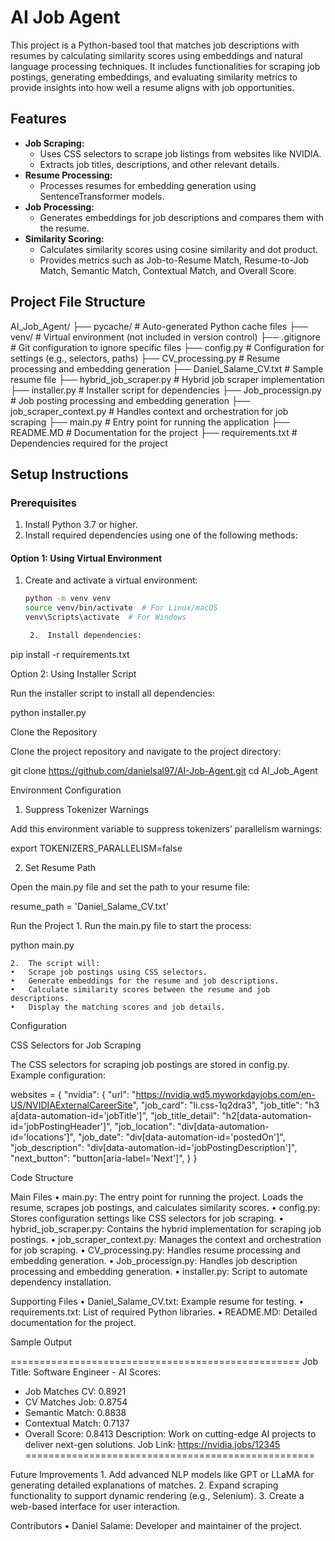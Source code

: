 # AI Job Agent

This project is a Python-based tool that matches job descriptions with resumes by calculating similarity scores using embeddings and natural language processing techniques. It includes functionalities for scraping job postings, generating embeddings, and evaluating similarity metrics to provide insights into how well a resume aligns with job opportunities.

## Features
- **Job Scraping:**
  - Uses CSS selectors to scrape job listings from websites like NVIDIA.
  - Extracts job titles, descriptions, and other relevant details.
- **Resume Processing:**
  - Processes resumes for embedding generation using SentenceTransformer models.
- **Job Processing:**
  - Generates embeddings for job descriptions and compares them with the resume.
- **Similarity Scoring:**
  - Calculates similarity scores using cosine similarity and dot product.
  - Provides metrics such as Job-to-Resume Match, Resume-to-Job Match, Semantic Match, Contextual Match, and Overall Score.

## Project File Structure

AI_Job_Agent/
├── pycache/                # Auto-generated Python cache files
├── venv/                       # Virtual environment (not included in version control)
├── .gitignore                  # Git configuration to ignore specific files
├── config.py                   # Configuration for settings (e.g., selectors, paths)
├── CV_processing.py            # Resume processing and embedding generation
├── Daniel_Salame_CV.txt        # Sample resume file
├── hybrid_job_scraper.py       # Hybrid job scraper implementation
├── installer.py                # Installer script for dependencies
├── Job_processign.py           # Job posting processing and embedding generation
├── job_scraper_context.py      # Handles context and orchestration for job scraping
├── main.py                     # Entry point for running the application
├── README.MD                   # Documentation for the project
├── requirements.txt            # Dependencies required for the project

## Setup Instructions

### Prerequisites
1. Install Python 3.7 or higher.
2. Install required dependencies using one of the following methods:

#### Option 1: Using Virtual Environment
1. Create and activate a virtual environment:
   ```bash
   python -m venv venv
   source venv/bin/activate  # For Linux/macOS
   venv\Scripts\activate  # For Windows

	2.	Install dependencies:

pip install -r requirements.txt



Option 2: Using Installer Script

Run the installer script to install all dependencies:

python installer.py

Clone the Repository

Clone the project repository and navigate to the project directory:

git clone https://github.com/danielsal97/AI-Job-Agent.git
cd AI_Job_Agent

Environment Configuration

1. Suppress Tokenizer Warnings

Add this environment variable to suppress tokenizers’ parallelism warnings:

export TOKENIZERS_PARALLELISM=false

2. Set Resume Path

Open the main.py file and set the path to your resume file:

resume_path = 'Daniel_Salame_CV.txt'

Run the Project
	1.	Run the main.py file to start the process:

python main.py


	2.	The script will:
	•	Scrape job postings using CSS selectors.
	•	Generate embeddings for the resume and job descriptions.
	•	Calculate similarity scores between the resume and job descriptions.
	•	Display the matching scores and job details.

Configuration

CSS Selectors for Job Scraping

The CSS selectors for scraping job postings are stored in config.py. Example configuration:

websites = {
    "nvidia": {
        "url": "https://nvidia.wd5.myworkdayjobs.com/en-US/NVIDIAExternalCareerSite",
        "job_card": "li.css-1q2dra3",
        "job_title": "h3 a[data-automation-id='jobTitle']",
        "job_title_detail": "h2[data-automation-id='jobPostingHeader']",
        "job_location": "div[data-automation-id='locations']",
        "job_date": "div[data-automation-id='postedOn']",
        "job_description": "div[data-automation-id='jobPostingDescription']",
        "next_button": "button[aria-label='Next']",
    }
}

Code Structure

Main Files
	•	main.py:
The entry point for running the project. Loads the resume, scrapes job postings, and calculates similarity scores.
	•	config.py:
Stores configuration settings like CSS selectors for job scraping.
	•	hybrid_job_scraper.py:
Contains the hybrid implementation for scraping job postings.
	•	job_scraper_context.py:
Manages the context and orchestration for job scraping.
	•	CV_processing.py:
Handles resume processing and embedding generation.
	•	Job_processign.py:
Handles job description processing and embedding generation.
	•	installer.py:
Script to automate dependency installation.

Supporting Files
	•	Daniel_Salame_CV.txt:
Example resume for testing.
	•	requirements.txt:
List of required Python libraries.
	•	README.MD:
Detailed documentation for the project.

Sample Output

==================================================
Job Title: Software Engineer - AI
Scores:
  - Job Matches CV: 0.8921
  - CV Matches Job: 0.8754
  - Semantic Match: 0.8838
  - Contextual Match: 0.7137
  - Overall Score: 0.8413
Description: Work on cutting-edge AI projects to deliver next-gen solutions.
Job Link: https://nvidia.jobs/12345
==================================================

Future Improvements
	1.	Add advanced NLP models like GPT or LLaMA for generating detailed explanations of matches.
	2.	Expand scraping functionality to support dynamic rendering (e.g., Selenium).
	3.	Create a web-based interface for user interaction.

Contributors
	•	Daniel Salame: Developer and maintainer of the project.

